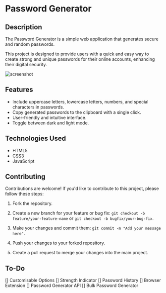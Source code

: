 # Password Generator

## Description

The Password Generator is a simple web application that generates secure and random passwords. 

This project is designed to provide users with a quick and easy way to create strong and unique passwords for their online accounts, enhancing their digital security.

![screenshot](https://github.com/Razen04/Password_Generator/assets/73794553/04709427-1377-47d0-b706-ebddc57b776d)


## Features

- Include uppercase letters, lowercase letters, numbers, and special characters in passwords.
- Copy generated passwords to the clipboard with a single click.
- User-friendly and intuitive interface.
- Toggle between dark and light mode.

## Technologies Used

- HTML5
- CSS3
- JavaScript

## Contributing

Contributions are welcome! If you'd like to contribute to this project, please follow these steps:

1. Fork the repository.

2. Create a new branch for your feature or bug fix: `git checkout -b feature/your-feature-name` or `git checkout -b bugfix/your-bug-fix`.

3. Make your changes and commit them: `git commit -m "Add your message here"`.

4. Push your changes to your forked repository.

5. Create a pull request to merge your changes into the main project.


## To-Do

[] Customisable Options
[] Strength Indicator
[] Password History
[] Browser Extension
[] Password Generator API
[] Bulk Password Generator
